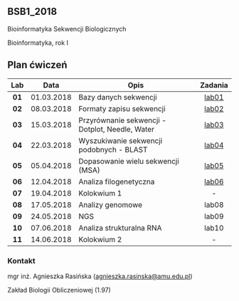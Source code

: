 ## BSB1_2018
Bioinformatyka Sekwencji Biologicznych

Bioinformatyka, rok I

## Plan ćwiczeń

| Lab | Data | Opis | Zadania |
| :---: | --- | --- | :---: |
| **01** | 01.03.2018 | Bazy danych sekwencji | [lab01](./lab01.md) |
| **02**	| 08.03.2018 | Formaty zapisu sekwencji  | [lab02](./lab02.md)  |
| **03**	| 15.03.2018 | Przyrównanie sekwencji - Dotplot, Needle, Water | [lab03](./lab03.md) |
| **04**	| 22.03.2018 | Wyszukiwanie sekwencji podobnych - BLAST | [lab04](./lab04.md) |
| **05**	| 05.04.2018 | Dopasowanie wielu sekwencji (MSA) | [lab05](./lab05.md) |
| **06**	| 12.04.2018 | Analiza filogenetyczna | [lab06](./lab06.md) |
| **07**	| 19.04.2018 | Kolokwium 1 | - |
| **08**	| 17.05.2018 | Analizy genomowe | lab08 |
| **09**	| 24.05.2018 | NGS | lab09 |
| **10**	| 07.06.2018 | Analiza strukturalna RNA | lab10 |
| **11**	| 14.06.2018 | Kolokwium 2 |  -  |

### Kontakt
mgr inż. Agnieszka Rasińska (agnieszka.rasinska@amu.edu.pl)

Zakład Biologii Obliczeniowej (1.97)

